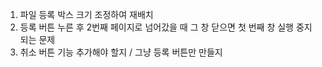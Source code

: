 1. 파일 등록 박스 크기 조정하여 재배치 
2. 등록 버튼 누른 후 2번째 페이지로 넘어갔을 때 그 창 닫으면 첫 번째 창 실행 중지 되는 문제 
3. 취소 버튼 기능 추가해야 할지 / 그냥 등록 버튼만 만들지


